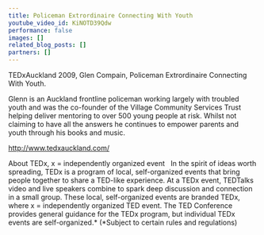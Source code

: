 ```yaml
---
title: Policeman Extrordinaire Connecting With Youth
youtube_video_id: KiNOTD39Qdw
performance: false
images: []
related_blog_posts: []
partners: []
---
```


TEDxAuckland 2009, Glen Compain, Policeman Extrordinaire Connecting With Youth.

Glenn is an Auckland frontline policeman working largely with troubled youth and was the co-founder of the Village Community Services Trust helping deliver mentoring to over 500 young people at risk. Whilst not claiming to have all the
answers he continues to empower parents and youth through his books and music.

http://www.tedxauckland.com/

About TEDx, x = independently organized event   In the spirit of ideas worth spreading, TEDx is a program of local, self-organized events that bring people together to share a TED-like experience. At a TEDx event, TEDTalks video and live speakers combine to spark deep discussion and connection in a small group. These local, self-organized events are branded TEDx, where x = independently organized TED event. The TED Conference provides general guidance for the TEDx program, but individual TEDx events are self-organized.* (*Subject to certain rules and regulations)
